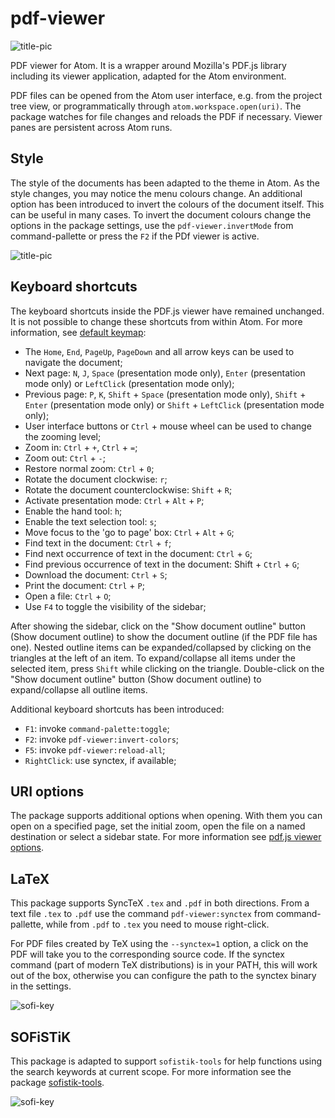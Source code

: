 # pdf-viewer

![title-pic](https://github.com/bacadra/atom-pdf-viewer/blob/master/assets/title-pic.png?raw=true)

PDF viewer for Atom. It is a wrapper around Mozilla's PDF.js library including its viewer application, adapted for the Atom environment.

PDF files can be opened from the Atom user interface, e.g. from the project tree view, or programmatically through `atom.workspace.open(uri)`. The package watches for file changes and reloads the PDF if necessary. Viewer panes are persistent across Atom runs.

## Style

The style of the documents has been adapted to the theme in Atom. As the style changes, you may notice the menu colours change. An additional option has been introduced to invert the colours of the document itself. This can be useful in many cases. To invert the document colours change the options in the package settings, use the `pdf-viewer.invertMode` from command-pallette or press the `F2` if the PDf viewer is active.

![title-pic](https://github.com/bacadra/atom-pdf-viewer/blob/master/assets/dark-mode.png?raw=true)

## Keyboard shortcuts

The keyboard shortcuts inside the PDF.js viewer have remained unchanged. It is not possible to change these shortcuts from within Atom. For more information, see [default keymap](https://github.com/mozilla/pdf.js/wiki/Frequently-Asked-Questions#faq-shortcuts):

* The `Home`, `End`, `PageUp`, `PageDown` and all arrow keys can be used to navigate the document;
* Next page: `N`, `J`, `Space` (presentation mode only), `Enter` (presentation mode only) or `LeftClick` (presentation mode only);
* Previous page: `P`, `K`, `Shift` + `Space` (presentation mode only), `Shift` + `Enter` (presentation mode only) or `Shift` + `LeftClick` (presentation mode only);
* User interface buttons or `Ctrl` + mouse wheel can be used to change the zooming level;
* Zoom in: `Ctrl` + `+`, `Ctrl` + `=`;
* Zoom out: `Ctrl` + `-`;
* Restore normal zoom: `Ctrl` + `0`;
* Rotate the document clockwise: `r`;
* Rotate the document counterclockwise: `Shift` + `R`;
* Activate presentation mode: `Ctrl` + `Alt` + `P`;
* Enable the hand tool: `h`;
* Enable the text selection tool: `s`;
* Move focus to the 'go to page' box: `Ctrl` + `Alt` + `G`;
* Find text in the document: `Ctrl` + `f`;
* Find next occurrence of text in the document: `Ctrl` + `G`;
* Find previous occurrence of text in the document: Shift + `Ctrl` + `G`;
* Download the document: `Ctrl` + `S`;
* Print the document: `Ctrl` + `P`;
* Open a file: `Ctrl` + `O`;
* Use `F4` to toggle the visibility of the sidebar;

After showing the sidebar, click on the "Show document outline" button (Show document outline) to show the document outline (if the PDF file has one). Nested outline items can be expanded/collapsed by clicking on the triangles at the left of an item. To expand/collapse all items under the selected item, press `Shift` while clicking on the triangle. Double-click on the "Show document outline" button (Show document outline) to expand/collapse all outline items.

Additional keyboard shortcuts has been introduced:

* `F1`: invoke `command-palette:toggle`;
* `F2`: invoke `pdf-viewer:invert-colors`;
* `F5`: invoke `pdf-viewer:reload-all`;
* `RightClick`: use synctex, if available;

## URI options

The package supports additional options when opening. With them you can open on a specified page, set the initial zoom, open the file on a named destination or select a sidebar state. For more information see [pdf.js viewer options](https://github.com/mozilla/pdf.js/wiki/Viewer-options).

## LaTeX

This package supports SyncTeX `.tex` and `.pdf` in both directions. From a text file `.tex` to `.pdf` use the command `pdf-viewer:synctex` from command-pallette, while from `.pdf` to `.tex` you need to mouse right-click.

For PDF files created by TeX using the `--synctex=1` option, a click on the PDF will take you to the corresponding source code. If the synctex command (part of modern TeX distributions) is in your PATH, this will work out of the box, otherwise you can configure the path to the synctex binary in the settings.

![sofi-key](https://github.com/bacadra/atom-pdf-viewer/blob/master/assets/latex-synctex.png?raw=true)

## SOFiSTiK

This package is adapted to support `sofistik-tools` for help functions using the search keywords at current scope. For more information see the package [sofistik-tools](https://github.com/bacadra/atom-sofistik-tools).

![sofi-key](https://github.com/bacadra/atom-pdf-viewer/blob/master/assets/sofi-key.png?raw=true)
